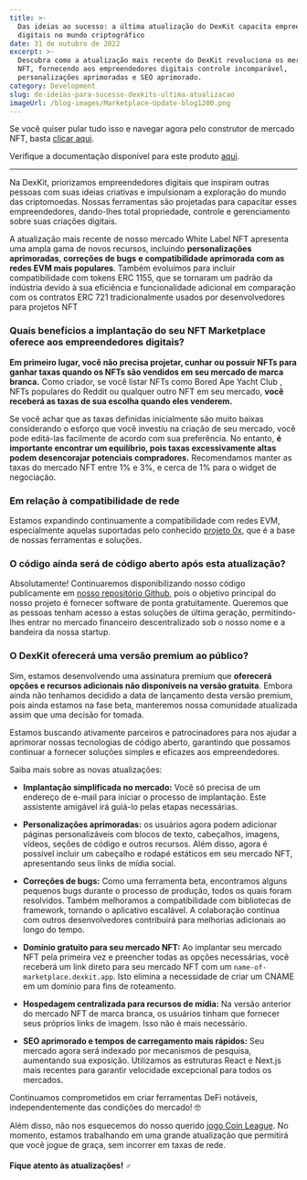 ```yaml
---
title: >-
  Das ideias ao sucesso: a última atualização do DexKit capacita empreendedores
  digitais no mundo criptográfico
date: 31 de outubro de 2022
excerpt: >-
  Descubra como a atualização mais recente do DexKit revoluciona os mercados
  NFT, fornecendo aos empreendedores digitais controle incomparável,
  personalizações aprimoradas e SEO aprimorado.
category: Development
slug: de-ideias-para-sucesso-dexkits-ultima-atualizacao
imageUrl: /blog-images/Marketplace-Update-blog1200.png
---
```

Se você quiser pular tudo isso e navegar agora pelo construtor de mercado NFT, basta [clicar aqui](https://whitelabel-nft.dexkit.com/admin).

Verifique a documentação disponível para este produto [aqui](https://docs.dexkit.com/defi-products/nft-marketplace/overview).

* * *

Na DexKit, priorizamos empreendedores digitais que inspiram outras pessoas com suas ideias criativas e impulsionam a exploração do mundo das criptomoedas. Nossas ferramentas são projetadas para capacitar esses empreendedores, dando-lhes total propriedade, controle e gerenciamento sobre suas criações digitais.

A atualização mais recente de nosso mercado White Label NFT apresenta uma ampla gama de novos recursos, incluindo **personalizações aprimoradas**, **correções de bugs** **e compatibilidade aprimorada com as redes EVM mais populares**. Também evoluímos para incluir compatibilidade com tokens ERC 1155, que se tornaram um padrão da indústria devido à sua eficiência e funcionalidade adicional em comparação com os contratos ERC 721 tradicionalmente usados por desenvolvedores para projetos NFT

### Quais benefícios a implantação do seu NFT Marketplace oferece aos empreendedores digitais?

**Em primeiro lugar, você não precisa projetar, cunhar ou possuir NFTs para ganhar taxas quando os NFTs são vendidos em seu mercado de marca branca.** Como criador, se você listar NFTs como Bored Ape Yacht Club , NFTs populares do Reddit ou qualquer outro NFT em seu mercado, **você receberá as taxas de sua escolha quando eles venderem.**

Se você achar que as taxas definidas inicialmente são muito baixas considerando o esforço que você investiu na criação de seu mercado, você pode editá-las facilmente de acordo com sua preferência. No entanto, **é importante encontrar um equilíbrio, pois taxas excessivamente altas podem desencorajar potenciais compradores.** Recomendamos manter as taxas do mercado NFT entre 1% e 3%, e cerca de 1% para o widget de negociação.

### Em relação à compatibilidade de rede

Estamos expandindo continuamente a compatibilidade com redes EVM, especialmente aquelas suportadas pelo conhecido [projeto 0x](https://0x.org/), que é a base de nossas ferramentas e soluções.

### O código ainda será de código aberto após esta atualização?

Absolutamente! Continuaremos disponibilizando nosso código publicamente em [nosso repositório Github](https://github.com/DexKit/open-nft-marketplace), pois o objetivo principal do nosso projeto é fornecer software de ponta gratuitamente. Queremos que as pessoas tenham acesso a estas soluções de última geração, permitindo-lhes entrar no mercado financeiro descentralizado sob o nosso nome e a bandeira da nossa startup.

### O DexKit oferecerá uma versão premium ao público?

Sim, estamos desenvolvendo uma assinatura premium que **oferecerá opções e recursos adicionais não disponíveis na versão gratuita**. Embora ainda não tenhamos decidido a data de lançamento desta versão premium, pois ainda estamos na fase beta, manteremos nossa comunidade atualizada assim que uma decisão for tomada.

Estamos buscando ativamente parceiros e patrocinadores para nos ajudar a aprimorar nossas tecnologias de código aberto, garantindo que possamos continuar a fornecer soluções simples e eficazes aos empreendedores.

Saiba mais sobre as novas atualizações:

* **Implantação simplificada no mercado:** Você só precisa de um endereço de e-mail para iniciar o processo de implantação. Este assistente amigável irá guiá-lo pelas etapas necessárias.

* **Personalizações aprimoradas:** os usuários agora podem adicionar páginas personalizáveis com blocos de texto, cabeçalhos, imagens, vídeos, seções de código e outros recursos. Além disso, agora é possível incluir um cabeçalho e rodapé estáticos em seu mercado NFT, apresentando seus links de mídia social.

* **Correções de bugs:** Como uma ferramenta beta, encontramos alguns pequenos bugs durante o processo de produção, todos os quais foram resolvidos. Também melhoramos a compatibilidade com bibliotecas de framework, tornando o aplicativo escalável. A colaboração contínua com outros desenvolvedores contribuirá para melhorias adicionais ao longo do tempo.

* **Domínio gratuito para seu mercado NFT:** Ao implantar seu mercado NFT pela primeira vez e preencher todas as opções necessárias, você receberá um link direto para seu mercado NFT com um `name-of-marketplace.dexkit.app`. Isto elimina a necessidade de criar um CNAME em um domínio para fins de roteamento.

* **Hospedagem centralizada para recursos de mídia:** Na versão anterior do mercado NFT de marca branca, os usuários tinham que fornecer seus próprios links de imagem. Isso não é mais necessário.

* **SEO aprimorado e tempos de carregamento mais rápidos:** Seu mercado agora será indexado por mecanismos de pesquisa, aumentando sua exposição. Utilizamos as estruturas React e Next.js mais recentes para garantir velocidade excepcional para todos os mercados.

Continuamos comprometidos em criar ferramentas DeFi notáveis, independentemente das condições do mercado! 🤓

Além disso, não nos esquecemos do nosso querido [jogo Coin League](https://coinleague.com/). No momento, estamos trabalhando em uma grande atualização que permitirá que você jogue de graça, sem incorrer em taxas de rede.

#### **Fique atento às atualizações! ♂️**
